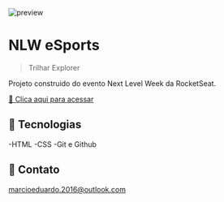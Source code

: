 ![preview](./.github/preview.png)

# NLW eSports

> Trilhar Explorer

Projeto construido do evento Next Level Week da RocketSeat.

[ 🔗 Clica aqui para acessar](https://www.instagram.com/_marcio.eduardo/?hl=tr)


## 🔧 Tecnologias

-HTML
-CSS
-Git e Github

## 📱 Contato

marcioeduardo.2016@outlook.com
